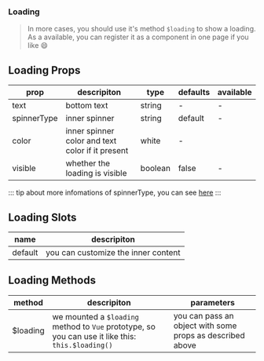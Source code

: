 ### Loading
> In more cases, you should use it's method `$loading` to show a loading.
> As a available, you can register it as a component in one page if you like :smile:

## Loading Props
| prop         |   descripiton     | type     |  defaults  |   available   |
| ----------- | ------------- | -------- | --------- | ---------------- |
| text | bottom text | string | - | - |
| spinnerType | inner spinner | string | default | - |
| color | inner spinner color and text color if it present | white | - |
| visible | whether the loading is visible | boolean | false | - |


::: tip
about more infomations of spinnerType, you can see [here](/en-US/spinner)
:::

## Loading Slots

|   name  |      descripiton       |
|  ------  |    ---------   |
| default | you can customize the inner content |


## Loading Methods

|  method  |   descripiton   |  parameters   |
| ------- | ------  |  ------  |
| $loading | we mounted a `$loading` method to `Vue` prototype, so you can use it like this: `this.$loading()` |  you can pass an object with some props as described above |
